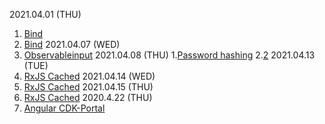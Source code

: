 2021.04.01 (THU)
1. [Bind](https://jeonghwan-kim.github.io/2017/10/22/js-context-binding.html)
2. [Bind](https://ko.javascript.info/bind)
2021.04.07 (WED)
1. [Observableinput](https://medium.com/javascript-everyday/rxjs-observableinput-dbc9c7035adc)
2021.04.08 (THU)
1.[Password hashing](https://www.notion.so/Encryption-and-Hashing-052a45dee6494dc4b107cc7cfb92f99e)
2.[2](https://levelup.gitconnected.com/password-hashing-eb3b97684636)
2021.04.13 (TUE)
1. [RxJS Cached](https://blog.thoughtram.io/angular/2018/03/05/advanced-caching-with-rxjs.html)
2021.04.14 (WED)
1. [RxJS Cached](https://blog.thoughtram.io/angular/2018/03/05/advanced-caching-with-rxjs.html)
2021.04.15 (THU)
1. [RxJS Cached](https://blog.thoughtram.io/angular/2018/03/05/advanced-caching-with-rxjs.html)
2020.4.22 (THU)
1. [Angular CDK-Portal](https://juristr.com/blog/2018/05/dynamic-UI-with-cdk-portals/)


